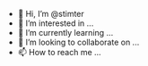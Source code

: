 - 👋 Hi, I’m @stimter
- 👀 I’m interested in ...
- 🌱 I’m currently learning ...
- 💞️ I’m looking to collaborate on ...
- 📫 How to reach me ...

<!---
stimter/stimter is a ✨ special ✨ repository because its `README.md` (this file) appears on your GitHub profile.
You can click the Preview link to take a look at your changes.
--->
